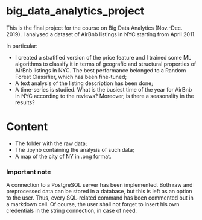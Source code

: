 # big_data_analytics_project
This is the final project for the course on Big Data Analytics (Nov.-Dec. 2019). I analysed a dataset of AirBnb listings in NYC starting from April 2011. 

In particular:

 * I created a stratified version of the price feature and I trained some ML algorithms to classify it in terms of geografic and structural properties of AirBnb listings in NYC. The best performance belonged to a Random Forest Classifier, which has been fine-tuned;
 * A text analysis of the listing description has been done;
 * A time-series is studied. What is the busiest time of the year for AirBnb in NYC according to the reviews? Moreover, is there a seasonality in the results?

# Content 

* The folder with the raw data;
* The .ipynb containing the analysis of such data;
* A map of the city of NY in .png format.

### Important note

A connection to a PostgreSQL server has been implemented. Both raw and preprocessed data can be stored in a database, but this is left as an option to the user. Thus, every SQL-related command has been commented out in a markdown cell. Of course, the user shall not forget to insert his own credentials in the string connection, in case of need.
